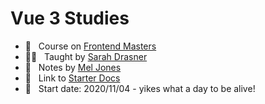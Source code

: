 # Vue 3 Studies

- 🚌&nbsp;&nbsp; Course on [Frontend Masters](https://frontendmasters.com/courses/vue-3/)
- 👩‍🏫&nbsp;&nbsp; Taught by [Sarah Drasner](https://twitter.com/sarah_edo)
- 📓&nbsp;&nbsp; Notes by [Mel Jones](https://twitter.com/_moodybones)
- 📎&nbsp;&nbsp; Link to [Starter Docs](https://github.com/sdras/intro-to-vue)
- 🔮&nbsp;&nbsp; Start date: 2020/11/04 - yikes what a day to be alive!

<!-- # Day 1 -  -->
<!-- # Day 2 -  -->
<!-- # Day 3 -  -->
<!-- # Day 4 -  -->
<!-- # Day 5 -  -->
